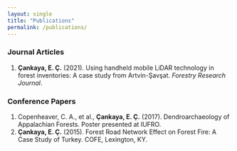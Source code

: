 ```yaml
---
layout: single
title: "Publications"
permalink: /publications/
---
```


### Journal Articles
1. **Çankaya, E. Ç.** (2021). Using handheld mobile LiDAR technology in forest inventories: A case study from Artvin-Şavşat. *Forestry Research Journal*.

### Conference Papers
1. Copenheaver, C. A., et al., **Çankaya, E. Ç.** (2017). Dendroarchaeology of Appalachian Forests. Poster presented at IUFRO.
2. **Çankaya, E. Ç.** (2015). Forest Road Network Effect on Forest Fire: A Case Study of Turkey. COFE, Lexington, KY.

